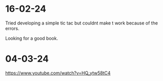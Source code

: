 # 16-02-24

Tried developing a simple tic tac but couldnt make t work because of the errors.

Looking for a good book.

# 04-03-24

https://www.youtube.com/watch?v=HQ_ytw58tC4

